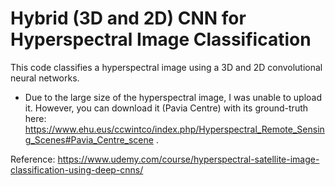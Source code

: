 # Hybrid (3D and 2D) CNN for Hyperspectral Image Classification

This code classifies a hyperspectral image using a 3D and 2D convolutional neural networks.

- Due to the large size of the hyperspectral image, I was unable to upload it. However, you can download it (Pavia Centre) with its ground-truth here: https://www.ehu.eus/ccwintco/index.php/Hyperspectral_Remote_Sensing_Scenes#Pavia_Centre_scene .


Reference: https://www.udemy.com/course/hyperspectral-satellite-image-classification-using-deep-cnns/
